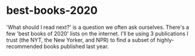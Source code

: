 # best-books-2020
'What should I read next?' is a question we often ask ourselves. There's a few 'best books of 2020' lists on the internet. I'll be using 3 publications I trust (the NYT, the New Yorker, and NPR) to find a subset of highly-recommended books published last year.
